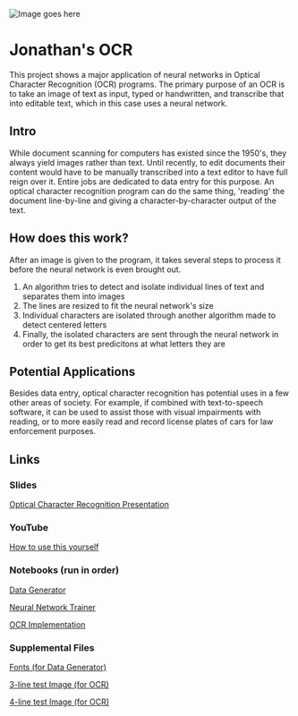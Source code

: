 ![Image goes here](/mdimage.png)
# Jonathan's OCR
This project shows a major application of neural networks in Optical Character Recognition (OCR) programs. The primary purpose of an OCR is to take an image of text as input, typed or handwritten, and transcribe that into editable text, which in this case uses a neural network.

## Intro
While document scanning for computers has existed since the 1950's, they always yield images rather than text. Until recently, to edit documents their content would have to be manually transcribed into a text editor to have full reign over it. Entire jobs are dedicated to data entry for this purpose. An optical character recognition program can do the same thing, 'reading' the document line-by-line and giving a character-by-character output of the text.

## How does this work?
After an image is given to the program, it takes several steps to process it before the neural network is even brought out. 
1. An algorithm tries to detect and isolate individual lines of text and separates them into images
2. The lines are resized to fit the neural network's size
3. Individual characters are isolated through another algorithm made to detect centered letters
4. Finally, the isolated characters are sent through the neural network in order to get its best predicitons at what letters they are

## Potential Applications
Besides data entry, optical character recognition has potential uses in a few other areas of society. For example, if combined with text-to-speech software, it can be used to assist those with visual impairments with reading, or to more easily read and record license plates of cars for law enforcement purposes.

## Links
### Slides
[Optical Character Recognition Presentation](https://docs.google.com/presentation/d/1dIJkuKfhJOnO3VB-USG3ehLedF0QdfkLc2Te0dXiRb0/edit?usp=sharing)
### YouTube
[How to use this yourself]()
### Notebooks (run in order)
[Data Generator](https://colab.research.google.com/drive/1wfdl94u4X1igQXAmDT3_938Z9CkuV5az?usp=sharing)

[Neural Network Trainer](https://colab.research.google.com/drive/1vE2kGFQ-nWHHI8ZM71D01czNPJu9eGK0?usp=sharing)

[OCR Implementation](https://colab.research.google.com/drive/1C4L0XzkFBwRljJ8TlpsS-3q34N5cz-bB?usp=sharing)
### Supplemental Files
[Fonts (for Data Generator)](https://drive.google.com/drive/folders/1Bs7ARDcBtNf9CIhqb6UO_tECjTPBSIJA?usp=sharing)

[3-line test Image (for OCR)](https://drive.google.com/file/d/1iiKrQHQDww1vL3D9aYItFXc3pom93Ymy/view?usp=share_link)

[4-line test Image (for OCR)](https://drive.google.com/file/d/1PFLTumb_rULhX4h8d58G4LJWFS5_wcBa/view?usp=sharing)
